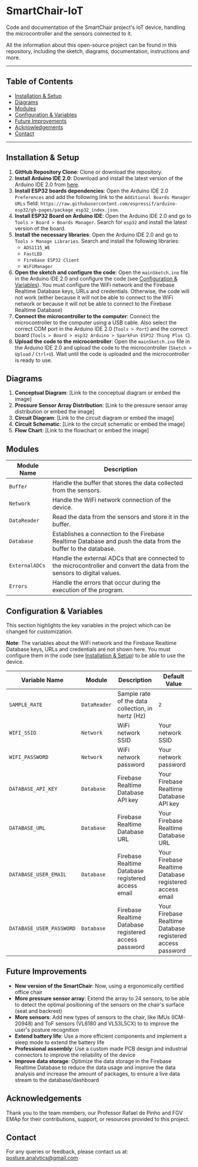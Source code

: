 # SmartChair-IoT

Code and documentation of the SmartChair project's IoT device, handling the microcontroller and the sensors connected to it.

All the information about this open-source project can be found in this repository, including the sketch, diagrams, documentation, instructions and more.

---

## Table of Contents

- [Installation & Setup](#installation--setup)
- [Diagrams](#diagrams)
- [Modules](#modules)
- [Configuration & Variables](#configuration--variables)
- [Future Improvements](#future-improvements)
- [Acknowledgements](#acknowledgements)
- [Contact](#contact)

---

## Installation & Setup

1. **GitHub Repository Clone**: Clone or download the repository.
2. **Install Arduino IDE 2.0**: Download and install the latest version of the Arduino IDE 2.0 from [here](https://www.arduino.cc/en/software).
3. **Install ESP32 boards dependencies**: Open the Arduino IDE 2.0 `Preferences` and add the following link to the `Additional Boards Manager URLs` field: `https://raw.githubusercontent.com/espressif/arduino-esp32/gh-pages/package_esp32_index.json`.
3. **Install ESP32 Board on Arduino IDE**: Open the Arduino IDE 2.0 and go to `Tools > Board > Boards Manager`. Search for `esp32` and install the latest version of the board.
4. **Install the necessary libraries**: Open the Arduino IDE 2.0 and go to `Tools > Manage Libraries`. Search and install the following libraries:
    - `ADS1115_WE`
    - `FastLED`
    - `Firebase ESP32 Client`
    - `WiFiManager`
5. **Open the sketch and configure the code**: Open the `mainSketch.ino` file in the Arduino IDE 2.0 and configure the code (see [Configuration & Variables](#configuration--variables)). You must configure the WiFi network and the Firebase Realtime Database keys, URLs and credentials. Otherwise, the code will not work (either because it will not be able to connect to the WiFi network or because it will not be able to connect to the Firebase Realtime Database)
6. **Connect the microcontroller to the computer**: Connect the microcontroller to the computer using a USB cable. Also select the correct COM port in the Arduino IDE 2.0 (`Tools > Port`) and the correct board (`Tools > Board > esp32 Arduino > SparkFun ESP32 Thing Plus C`).
7. **Upload the code to the microcontroller**: Open the `mainSketch.ino` file in the Arduino IDE 2.0 and upload the code to the microcontroller (`Sketch > Upload` / `Ctrl+U`). Wait until the code is uploaded and the microcontroller is ready to use.

## Diagrams

1. **Conceptual Diagram**: [Link to the conceptual diagram or embed the image]
2. **Pressure Sensor Array Distribution**: [Link to the pressure sensor array distribution or embed the image]
3. **Circuit Diagram**: [Link to the circuit diagram or embed the image]
4. **Circuit Schematic**: [Link to the circuit schematic or embed the image]
5. **Flow Chart**: [Link to the flowchart or embed the image]

## Modules

| Module Name | Description |
|-------------|-------------|
| `Buffer` | Handle the buffer that stores the data collected from the sensors. |
| `Network` | Handle the WiFi network connection of the device. |
| `DataReader` | Read the data from the sensors and store it in the buffer. |
| `Database` | Establishes a connection to the Firebase Realtime Database and push the data from the buffer to the database. |
| `ExternalADCs` | Handle the external ADCs that are connected to the microcontroller and convert the data from the sensors to digital values. |
| `Errors` | Handle the errors that occur during the execution of the program. | 

## Configuration & Variables

This section highlights the key variables in the project which can be changed for customization.

**Note**: The variables about the WiFi network and the Firebase Realtime Database keys, URLs and credentials are not shown here. You must configure them in the code (see [Installation & Setup](#installation--setup)) to be able to use the device.

| Variable Name | Module | Description | Default Value |
|---------------|---------------|-------------|---------------|
| `SAMPLE_RATE`  | `DataReader` | Sample rate of the data collection, in hertz (Hz) | `2` |
| `WIFI_SSID`  | `Network` | WiFi network SSID | Your network SSID |
| `WIFI_PASSWORD`  | `Network` | WiFi network password | Your network password|
| `DATABASE_API_KEY`  | `Database` | Firebase Realtime Database API key | Your Firebase Realtime Database API key |
| `DATABASE_URL`  | `Database` | Firebase Realtime Database URL | Your Firebase Realtime Database URL |
| `DATABASE_USER_EMAIL`  | `Database` | Firebase Realtime Database registered access email | Your Firebase Realtime Database registered access email |
| `DATABASE_USER_PASSWORD`  | `Database` | Firebase Realtime Database registered access password | Your Firebase Realtime Database registered access password |

## Future Improvements

- **New version of the SmartChair**: Now, using a ergonomically certified office chair
- **More pressure sensor array**: Extend the array to 24 sensors, to be able to detect the optimal positioning of the sensors on the chair's surface (seat and backrest)
- **More sensors**: Add new types of sensors to the chair, like IMUs (ICM-20948) and ToF sensors (VL6180 and VL53L5CX) to to improve the user's posture recognition
- **Extend battery life**: Use a more efficient components and implement a sleep mode to extend the battery life
- **Professional assembly**: Use a custom made PCB design and industrial connectors to improve the reliability of the device
- **Improve data storage**: Optimize the data storage in the Firebase Realtime Database to reduce the data usage and improve the data analysis and increase the amount of packages, to ensure a live data stream to the database/dashboard

## Acknowledgements

Thank you to the team members, our Professor Rafael de Pinho  and FGV EMAp for their contributions, support, or resources provided to this project.

## Contact

For any queries or feedback, please contact us at: posture.analytics@gmail.com